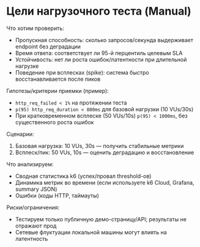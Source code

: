 # Цели нагрузочного теста (Manual)

Что хотим проверить:
- Пропускная способность: сколько запросов/секунда выдерживает endpoint без деградации
- Время ответа: соответствует ли 95-й перцентиль целевым SLA
- Устойчивость: нет ли роста ошибок/латентности при длительной нагрузке
- Поведение при всплесках (spike): система быстро восстанавливается после пиков

Гипотезы/критерии приемки (пример):
- `http_req_failed < 1%` на протяжении теста
- `p(95) http_req_duration < 800ms` для базовой нагрузки (10 VUs/30s)
- При кратковременном всплеске (50 VUs/10s) `p(95) < 1000ms`, без существенного роста ошибок

Сценарии:
1) Базовая нагрузка: 10 VUs, 30s — получить стабильные метрики
2) Всплеск/пик: 50 VUs, 10s — оценить деградацию и восстановление

Что анализируем:
- Сводная статистика k6 (успех/провал threshold-ов)
- Динамика метрик во времени (если используете k6 Cloud, Grafana, summary JSON)
- Ошибки (коды HTTP, таймауты)

Риски/ограничения:
- Тестируем только публичную демо-страницу/API; результаты не отражают прод
- Сетевые флуктуации локальной машины могут влиять на латентность
